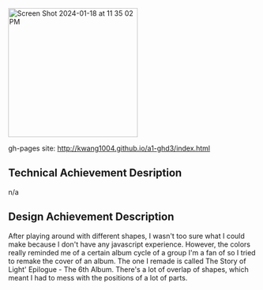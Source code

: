 <img width="262" alt="Screen Shot 2024-01-18 at 11 35 02 PM" src="https://github.com/kwang1004/a1-ghd3/assets/122655969/75cc3f22-f783-4de6-8517-ce89bf2cfeb4">

gh-pages site: http://kwang1004.github.io/a1-ghd3/index.html

## Technical Achievement Desription
n/a

## Design Achievement Description
After playing around with different shapes, I wasn't too sure what I could make because I don't have any javascript experience. However, the colors really reminded me of a certain album cycle of a group I'm a fan of so I tried to remake the cover of an album. The one I remade is called The Story of Light' Epilogue - The 6th Album. There's a lot of overlap of shapes, which meant I had to mess with the positions of a lot of parts. 
